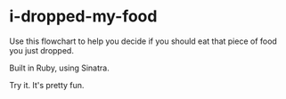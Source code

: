 # i-dropped-my-food

Use this flowchart to help you decide if you should eat that piece of food you just dropped. 

Built in Ruby, using Sinatra. 


Try it. It's pretty fun.
